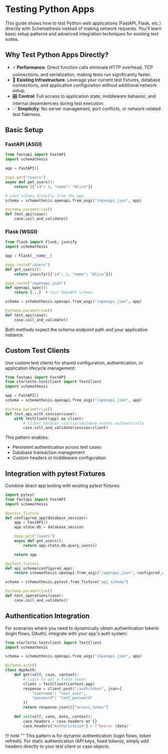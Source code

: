 # Testing Python Apps

This guide shows how to test Python web applications (FastAPI, Flask, etc.) directly with Schemathesis instead of making network requests. You'll learn basic setup patterns and advanced integration techniques for existing test suites.

## Why Test Python Apps Directly?

- ⚡ **Performance**: Direct function calls eliminate HTTP overhead, TCP connections, and serialization, making tests run significantly faster.
- 🔧 **Existing Infrastructure**: Leverage your current test fixtures, database connections, and application configuration without additional network setup.
- 🎛️ **Control**: Full access to application state, middleware behavior, and internal dependencies during test execution.
- ✅ **Simplicity**: No server management, port conflicts, or network-related test flakiness.

## Basic Setup

### FastAPI (ASGI)

```python
from fastapi import FastAPI
import schemathesis

app = FastAPI()

@app.get("/users")
async def get_users():
    return [{"id": 1, "name": "Alice"}]

# Load schema directly from the app
schema = schemathesis.openapi.from_asgi("/openapi.json", app)

@schema.parametrize()
def test_api(case):
    case.call_and_validate()
```

### Flask (WSGI)

```python
from flask import Flask, jsonify
import schemathesis

app = Flask(__name__)

@app.route("/users")
def get_users():
    return jsonify([{"id": 1, "name": "Alice"}])

@app.route("/openapi.json")
def openapi_spec():
    return {...}  # Your OpenAPI schema

schema = schemathesis.openapi.from_wsgi("/openapi.json", app)

@schema.parametrize()
def test_api(case):
    case.call_and_validate()
```

Both methods expect the schema endpoint path and your application instance.

## Custom Test Clients

Use custom test clients for shared configuration, authentication, or application lifecycle management:

```python
from fastapi import FastAPI
from starlette.testclient import TestClient
import schemathesis

app = FastAPI()
schema = schemathesis.openapi.from_asgi("/openapi.json", app)

@schema.parametrize()
def test_api_with_session(case):
    with TestClient(app) as client:
        # Client handles startup/shutdown events automatically
        case.call_and_validate(session=client)
```

This pattern enables:

- Persistent authentication across test cases
- Database transaction management
- Custom headers or middleware configuration

## Integration with pytest Fixtures

Combine direct app testing with existing pytest fixtures:

```python
import pytest
from fastapi import FastAPI
import schemathesis

@pytest.fixture
def configured_app(database_session):
    app = FastAPI()
    app.state.db = database_session

    @app.get("/users")
    async def get_users():
        return app.state.db.query_users()

    return app

@pytest.fixture
def api_schema(configured_app):
    return schemathesis.openapi.from_asgi("/openapi.json", configured_app)

schema = schemathesis.pytest.from_fixture("api_schema")

@schema.parametrize()
def test_operations(case):
    case.call_and_validate()
```

## Authentication Integration

For scenarios where you need to dynamically obtain authentication tokens (login flows, OAuth), integrate with your app's auth system:

```python
from starlette.testclient import TestClient
import schemathesis

schema = schemathesis.openapi.from_asgi("/openapi.json", app)

@schema.auth()
class AppAuth:
    def get(self, case, context):
        # Login to get a fresh token
        client = TestClient(context.app)
        response = client.post("/auth/token", json={
            "username": "test_user", 
            "password": "test_password"
        })
        return response.json()["access_token"]
    
    def set(self, case, data, context):
        case.headers = case.headers or {}
        case.headers["Authorization"] = f"Bearer {data}"
```

!!! note ""
    This pattern is for dynamic authentication (login flows, token refresh). For static authentication (API keys, fixed tokens), simply add headers directly to your test client or case objects.
